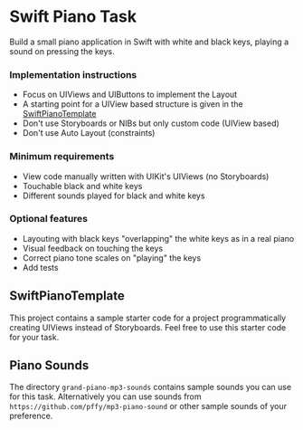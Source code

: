 # Swift Piano Task

Build a small piano application in Swift with white and black keys, playing a sound on pressing the keys.

### Implementation instructions

- Focus on UIViews and UIButtons to implement the Layout
- A starting point for a UIView based structure is given in the [SwiftPianoTemplate](#swiftpianotemplate)
- Don't use Storyboards or NIBs but only custom code (UIView based)
- Don't use Auto Layout (constraints)

### Minimum requirements

- View code manually written with UIKit's UIViews (no Storyboards)
- Touchable black and white keys
- Different sounds played for black and white keys

### Optional features

- Layouting with black keys "overlapping" the white keys as in a real piano
- Visual feedback on touching the keys
- Correct piano tone scales on "playing" the keys
- Add tests

## SwiftPianoTemplate

This project contains a sample starter code for a project programmatically creating UIViews instead of Storyboards. Feel free to use this starter code for your task.

## Piano Sounds

The directory `grand-piano-mp3-sounds` contains sample sounds you can use for this task. Alternatively you can use sounds from `https://github.com/pffy/mp3-piano-sound` or other sample sounds of your preference.